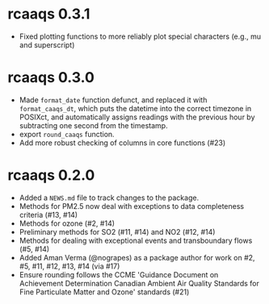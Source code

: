 # rcaaqs 0.3.1

* Fixed plotting functions to more reliably plot special characters (e.g., mu and superscript)

# rcaaqs 0.3.0

* Made `format_date` function defunct, and replaced it with `format_caaqs_dt`, which puts the 
datetime into the correct timezone in POSIXct, and automatically assigns readings with the 
previous hour by subtracting one second from the timestamp.
* export `round_caaqs` function.
* Add more robust checking of columns in core functions (#23)

# rcaaqs 0.2.0

* Added a `NEWS.md` file to track changes to the package.
* Methods for PM2.5 now deal with exceptions to data completeness criteria (#13, #14)
* Methods for ozone (#2, #14)
* Preliminary methods for SO2 (#11, #14) and NO2 (#12, #14)
* Methods for dealing with exceptional events and transboundary flows (#5, #14)
* Added Aman Verma (@nograpes) as a package author for work on #2, #5, #11, #12, #13, #14 (via #17)
* Ensure rounding follows the CCME 'Guidance Document on Achievement Determination Canadian Ambient Air Quality Standards for Fine Particulate Matter and Ozone' standards (#21)
